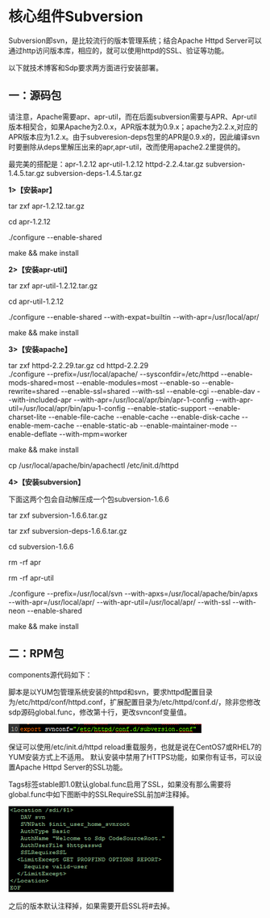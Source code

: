 # 核心组件Subversion

Subversion即svn，是比较流行的版本管理系统；结合Apache Httpd Server可以通过http访问版本库，相应的，就可以使用httpd的SSL、验证等功能。

以下就技术博客和Sdp要求两方面进行安装部署。

## 一：源码包

请注意，Apache需要apr、apr-util，而在后面subversion需要与APR、Apr-util版本相契合，如果Apache为2.0.x，APR版本就为0.9.x；apache为2.2.x,对应的APR版本应为1.2.x。由于subveresion-deps包里的APR是0.9.x的，因此编译svn时要删除从deps里解压出来的apr,apr-util，改而使用apache2.2里提供的。

最完美的搭配是：apr-1.2.12  apr-util-1.2.12  httpd-2.2.4.tar.gz  subversion-1.4.5.tar.gz   subversion-deps-1.4.5.tar.gz


**1>【安装apr】**

tar zxf apr-1.2.12.tar.gz

cd apr-1.2.12

./configure --enable-shared 

make && make install

**2>【安装apr-util】**

tar zxf apr-util-1.2.12.tar.gz  

cd apr-util-1.2.12

./configure --enable-shared --with-expat=builtin --with-apr=/usr/local/apr/

make && make install

**3>【安装apache】**  

tar zxf httpd-2.2.29.tar.gz
cd httpd-2.2.29  
./configure --prefix=/usr/local/apache/ --sysconfdir=/etc/httpd --enable-mods-shared=most --enable-modules=most --enable-so --enable-rewrite=shared --enable-ssl=shared --with-ssl --enable-cgi --enable-dav --with-included-apr   --with-apr=/usr/local/apr/bin/apr-1-config --with-apr-util=/usr/local/apr/bin/apu-1-config --enable-static-support --enable-charset-lite --enable-file-cache --enable-cache --enable-disk-cache --enable-mem-cache --enable-static-ab --enable-maintainer-mode --enable-deflate  --with-mpm=worker

make && make install  

cp /usr/local/apache/bin/apachectl /etc/init.d/httpd

**4>【安装subversion】**

下面这两个包会自动解压成一个包subversion-1.6.6

tar zxf subversion-1.6.6.tar.gz  

tar zxf subversion-deps-1.6.6.tar.gz   

cd subversion-1.6.6

rm -rf apr  

rm -rf apr-util

./configure --prefix=/usr/local/svn --with-apxs=/usr/local/apache/bin/apxs --with-apr=/usr/local/apr/ --with-apr-util=/usr/local/apr/ --with-ssl --with-neon --enable-shared

make && make install  


## 二：RPM包

components源代码如下：

脚本是以YUM包管理系统安装的httpd和svn，要求httpd配置目录为/etc/httpd/conf/httpd.conf，扩展配置目录为/etc/httpd/conf.d/，除非您修改sdp源码global.func，修改第十行，更改svnconf变量值。

![](imgs/svnconf.png)
 
保证可以使用/etc/init.d/httpd reload重载服务，也就是说在CentOS7或RHEL7的YUM安装方式上不适用。
默认安装中禁用了HTTPS功能，如果你有证书，可以设置Apache Httpd Server的SSL功能。

Tags标签stable即1.0默认global.func启用了SSL，如果没有那么需要将global.func中如下图断中的SSLRequireSSL前加#注释掉。

 ![](imgs/svnrepo.png)
 
之后的版本默认注释掉，如果需要开启SSL将#去掉。







